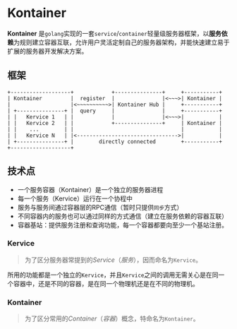 # Kontainer

**Kontainer** 是`golang`实现的一套`service`/`container`轻量级服务器框架，以**服务依赖**为规则建立容器互联，允许用户灵活定制自己的服务器架构，并能快速建立易于扩展的服务器开发解决方案。

## 框架

    +-------------------+            +---------------+     +-----------+
    | Kontainer         |  register  |               |<~~~>| Kontainer |
    |                   |<~~~~~~~~~~>| Kontainer Hub |     +-----------+
    | +---------------+ |  query     |               |     +-----------+
    | |   Kervice 1   | |            |               |<~~~>|           |
    | |   Kervice 2   | |            +---------------+     | Kontainer |
    | |    ...        | |                                  |           |
    | |   Kervice N   | |<-------------------------------->|           |
    | +---------------+ |        directly connected        +-----------+
    +-------------------+

## 技术点

* 一个服务容器（Kontainer）是一个独立的服务器进程
* 每一个服务（Kervice）运行在一个协程中
* 服务与服务间通过容器层的RPC通信（暂时只提供`同步`方式）
* 不同容器内的服务也可以通过同样的方式通信（建立在服务依赖的容器互联）
* 容器基站：提供服务注册和查询功能，每一个容器都要向至少一个基站注册。

### Kervice

> 为了区分服务器常提到的*Service*（*服务*），因而命名为`Kervice`。

所用的功能都是一个独立的`Kervice`，并且`Kervice`之间的调用无需关心是在同一个容器中，还是不同的容器，是在同一个物理机还是在不同的物理机。

### Kontainer

> 为了区分常用的*Container*（*容器*）概念，特命名为`Kontainer`。